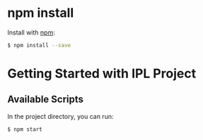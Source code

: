 # npm install

Install with [npm](https://www.npmjs.com/):

```sh
$ npm install --save
```

# Getting Started with IPL Project

## Available Scripts

In the project directory, you can run:

```sh
$ npm start
```
